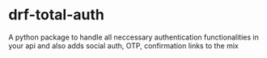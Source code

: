 # drf-total-auth
A python package to handle all neccessary authentication functionalities in your api and also adds social auth, OTP, confirmation links to the mix

